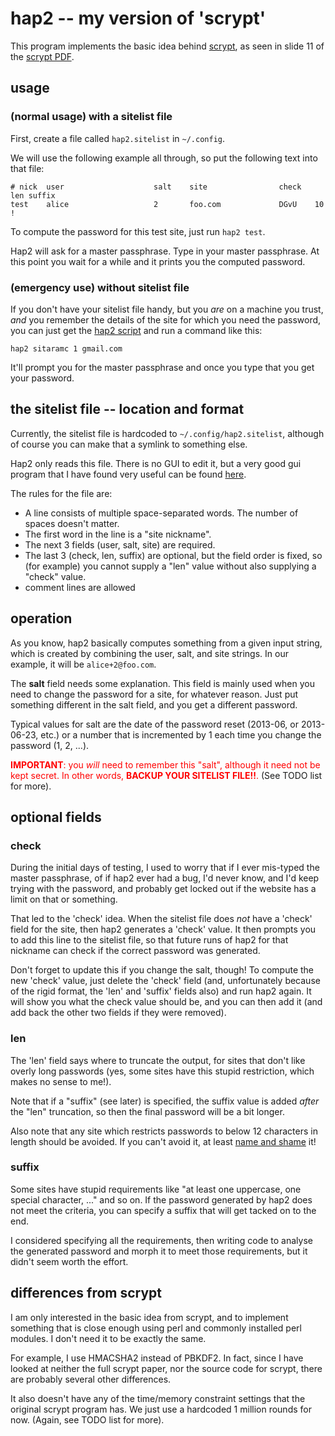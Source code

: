 # hap2 -- my version of 'scrypt'

This program implements the basic idea behind [scrypt][], as seen in slide 11
of the [scrypt PDF][spdf].

## usage

### (normal usage) with a sitelist file

First, create a file called `hap2.sitelist` in `~/.config`.

We will use the following example all through, so put the following text into
that file:

    # nick  user                    salt    site                check   len suffix
    test    alice                   2       foo.com             DGvU    10  !

To compute the password for this test site, just run `hap2 test`.

Hap2 will ask for a master passphrase.  Type in your master passphrase.  At
this point you wait for a while and it prints you the computed password.

### (emergency use) without sitelist file

If you don't have your sitelist file handy, but you *are* on a machine you
trust, *and* you remember the details of the site for which you need the
password, you can just get the [hap2 script][scr] and run a command like this:

    hap2 sitaramc 1 gmail.com

It'll prompt you for the master passphrase and once you type that you get your
password.

[scr]: https://raw.githubusercontent.com/sitaramc/hap2/master/hap2

## the sitelist file -- location and format

Currently, the sitelist file is hardcoded to `~/.config/hap2.sitelist`,
although of course you can make that a symlink to something else.

Hap2 only reads this file.  There is no GUI to edit it, but a very good gui
program that I have found very useful can be found [here](http://www.vim.org).

The rules for the file are:

*   A line consists of multiple space-separated words.  The number of spaces
    doesn't matter.
*   The first word in the line is a "site nickname".
*   The next 3 fields (user, salt, site) are required.
*   The last 3 (check, len, suffix) are optional, but the field order is
    fixed, so (for example) you cannot supply a "len" value without also
    supplying a "check" value.
*   comment lines are allowed

## operation

As you know, hap2 basically computes something from a given input string,
which is created by combining the user, salt, and site strings.  In our
example, it will be `alice+2@foo.com`.

The **salt** field needs some explanation.  This field is mainly used when you
need to change the password for a site, for whatever reason.  Just put
something different in the salt field, and you get a different password.

Typical values for salt are the date of the password reset (2013-06, or
2013-06-23, etc.) or a number that is incremented by 1 each time you change
the password (1, 2, ...).

<font color="red">**IMPORTANT**: you *will* need to remember this "salt",
although it need not be kept secret.  In other words, **BACKUP YOUR SITELIST
FILE!!**.</font>  (See TODO list for more).

## optional fields

### check

During the initial days of testing, I used to worry that if I ever mis-typed
the master passphrase, of if hap2 ever had a bug, I'd never know, and I'd keep
trying with the password, and probably get locked out if the website has a
limit on that or something.

That led to the 'check' idea.  When the sitelist file does *not* have a
'check' field for the site, then hap2 generates a 'check' value.  It then
prompts you to add this line to the sitelist file, so that future runs of hap2
for that nickname can check if the correct password was generated.

Don't forget to update this if you change the salt, though!  To compute the
new 'check' value, just delete the 'check' field (and, unfortunately because
of the rigid format, the 'len' and 'suffix' fields also) and run hap2 again.
It will show you what the check value should be, and you can then add it (and
add back the other two fields if they were removed).

### len

The 'len' field says where to truncate the output, for sites that don't like
overly long passwords (yes, some sites have this stupid restriction, which
makes no sense to me!).

Note that if a "suffix" (see later) is specified, the suffix value is added
*after* the "len" truncation, so then the final password will be a bit longer.

Also note that any site which restricts passwords to below 12 characters in
length should be avoided.  If you can't avoid it, at least [name and
shame](https://defuse.ca/password-policy-hall-of-shame.htm) it!

### suffix

Some sites have stupid requirements like "at least one uppercase, one special
character, ..." and so on.  If the password generated by hap2 does not meet
the criteria, you can specify a suffix that will get tacked on to the end.

I considered specifying all the requirements, then writing code to analyse the
generated password and morph it to meet those requirements, but it didn't seem
worth the effort.

## differences from scrypt

I am only interested in the basic idea from scrypt, and to implement something
that is close enough using perl and commonly installed perl modules.  I don't
need it to be exactly the same.

For example, I use HMACSHA2 instead of PBKDF2.  In fact, since I have looked
at neither the full scrypt paper, nor the source code for scrypt, there are
probably several other differences.

It also doesn't have any of the time/memory constraint settings that the
original scrypt program has.  We just use a hardcoded 1 million rounds for
now.  (Again, see TODO list for more).

[scrypt]: http://www.tarsnap.com/scrypt.html
[spdf]: http://www.tarsnap.com/scrypt/scrypt-slides.pdf

<!--

# TODO

Update 2018-12-16: Realistically, the TODO list below will never get done,
since even I have kinda stopped using hap2 except as a *generator* of
passwords, and am keeping both the passwords and hints to re-generate them
using pass (Jason Donenfeld's password-store).

So I moved the text from the TODO file to this one.

Contents of old TODO file:

Right now, hap2 uses a fixed format file that is manually edited.

Ideally, hap2 will have a wrapper that maintains this file, and maybe a UI of
some sort, to provide the following features:

  * generate and save random salt for a site
  * mark some sites "high risk" and force a longer master password for them
  * set number of rounds for a site (currently hardcoded to 1 million)
  * save miscellaneous notes for a site
  * keep a log so you can see when you last logged on to a site
  * support sites that have max key lengths or other rules for passwords

hap2 will of course change a bit to accommodate all this (like honor the max
key length setting, etc) but most of it will be in the wrapper program.

-->
